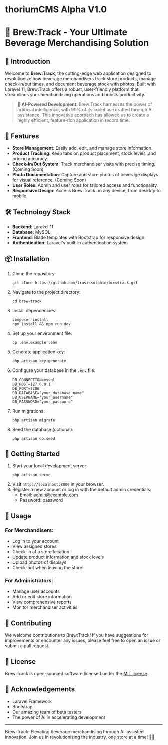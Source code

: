 # thoriumCMS Alpha V1.0
# 🍺 Brew:Track - Your Ultimate Beverage Merchandising Solution

## 🌟 Introduction

Welcome to **Brew:Track**, the cutting-edge web application designed to revolutionize how beverage merchandisers track store products, manage check-in/out times, and document beverage stock with photos. Built with Laravel 11, Brew:Track offers a robust, user-friendly platform that streamlines your merchandising operations and boosts productivity.

> 🤖 **AI-Powered Development**: Brew:Track harnesses the power of artificial intelligence, with 90% of its codebase crafted through AI assistance. This innovative approach has allowed us to create a highly efficient, feature-rich application in record time.

## 🚀 Features

- **Store Management**: Easily add, edit, and manage store information.
- **Product Tracking**: Keep tabs on product placement, stock levels, and pricing accuracy.
- **Check-In/Out System**: Track merchandiser visits with precise timing. (Coming Soon)
- **Photo Documentation**: Capture and store photos of beverage displays for visual reference. (Coming Soon)
- **User Roles**: Admin and user roles for tailored access and functionality.
- **Responsive Design**: Access Brew:Track on any device, from desktop to mobile.

## 🛠 Technology Stack

- **Backend**: Laravel 11
- **Database**: MySQL
- **Frontend**: Blade templates with Bootstrap for responsive design
- **Authentication**: Laravel's built-in authentication system

## 📦 Installation

1. Clone the repository:
   ```
   git clone https://github.com/travissutphin/brewtrack.git
   ```
2. Navigate to the project directory:
   ```
   cd brew-track
   ```
3. Install dependencies:
   ```
   composer install
   npm install && npm run dev
   ```
4. Set up your environment file:
   ```
   cp .env.example .env
   ```
5. Generate application key:
   ```
   php artisan key:generate
   ```
6. Configure your database in the `.env` file:
   ```
   DB_CONNECTION=mysql
   DB_HOST=127.0.0.1
   DB_PORT=3306
   DB_DATABASE="your_database_name"
   DB_USERNAME="your_username"
   DB_PASSWORD="your_password"
   ```
7. Run migrations:
   ```
   php artisan migrate
   ```
8. Seed the database (optional):
   ```
   php artisan db:seed
   ```

## 🚀 Getting Started

1. Start your local development server:
   ```
   php artisan serve
   ```
2. Visit `http://localhost:8000` in your browser.
3. Register a new account or log in with the default admin credentials:
   - Email: admin@example.com
   - Password: password

## 🌈 Usage

### For Merchandisers:
- Log in to your account
- View assigned stores
- Check-in at a store location
- Update product information and stock levels
- Upload photos of displays
- Check-out when leaving the store

### For Administrators:
- Manage user accounts
- Add or edit store information
- View comprehensive reports
- Monitor merchandiser activities

## 🤝 Contributing

We welcome contributions to Brew:Track! If you have suggestions for improvements or encounter any issues, please feel free to open an issue or submit a pull request.

## 📄 License

Brew:Track is open-sourced software licensed under the [MIT license](https://opensource.org/licenses/MIT).

## 🙏 Acknowledgements

- Laravel Framework
- Bootstrap
- Our amazing team of beta testers
- The power of AI in accelerating development

---

Brew:Track: Elevating beverage merchandising through AI-assisted innovation. Join us in revolutionizing the industry, one store at a time! 🚀🍻
